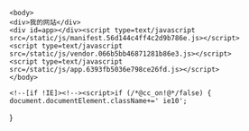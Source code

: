 <!DOCTYPE html>
<html>
	<head>
	<meta charset=utf-8><meta name=viewport content="width=device-width,initial-scale=1">
	<title>takin0</title>
	<link href=/static/css/app.a6a565836da9847cce8914ea3b4051c5.css rel=stylesheet>
	</head>

	<body>
	<div>我的网站</div>
	<div id=app></div><script type=text/javascript src=/static/js/manifest.56d144c4ff4c2d9b786e.js></script>
	<script type=text/javascript src=/static/js/vendor.066b5bb46871281b86e3.js></script>
	<script type=text/javascript src=/static/js/app.6393fb5036e798ce26fd.js></script>
	</body>
	
	<!--[if !IE]><!--><script>if (/*@cc_on!@*/false) {
    document.documentElement.className+=' ie10';
  }</script><!--<![endif]-->
  
  </html>
